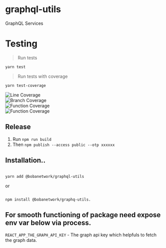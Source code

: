 # graphql-utils
GraphQL Services

# Testing

> Run tests

```yarn test```

> Run tests with coverage
>
```yarn test-coverage```

<img src="coverage/badge-lines.svg" alt="Line Coverage"> 
<br>
<img src="coverage/badge-branches.svg" alt="Branch Coverage"> 
<br>
<img src="coverage/badge-functions.svg" alt="Function Coverage"> 
<br>
<img src="coverage/badge-statements.svg" alt="Function Coverage"> 
<br>


## Release
1. Run `npm run build`
2. Then `npm publish --access public --otp xxxxxx`

## Installation..

```ssh

yarn add @bobanetwork/graphql-utils

```

or 

```ssh

npm install @bobanetwork/graphq-utils.

```

## For smooth functioning of package need expose env var below via process.

`REACT_APP_THE_GRAPH_API_KEY` - The graph api key which helpfuls to fetch the graph data.